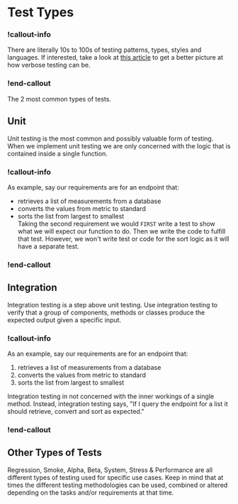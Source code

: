 # Test Types

### !callout-info
There are literally 10s to 100s of testing patterns, types, styles and languages. If interested, take a look at [this article](https://www.softwaretestingmaterial.com/types-of-software-testing/) to get a better picture at how verbose testing can be. 
### !end-callout

The 2 most common types of tests.

## Unit
Unit testing is the most common and possibly valuable form of testing. When we implement unit testing we are only concerned with the logic that is contained inside a single function.

### !callout-info
As example, say our requirements are for an endpoint that:
- retrieves a list of measurements from a database
- converts the values from metric to standard
- sorts the list from largest to smallest  
Taking the second requirement we would `FIRST` write a test to show what we will expect our function to do. Then we write the code to fulfill that test. However, we won't write test or code for the sort logic as it will have a separate test. 
### !end-callout

## Integration
Integration testing is a step above unit testing. Use integration testing to verify that a group of components, methods or classes produce the expected output given a specific input.

### !callout-info
As an example, say our requirements are for an endpoint that:
1. retrieves a list of measurements from a database
2. converts the values from metric to standard
3. sorts the list from largest to smallest

Integration testing in not concerned with the inner workings of a single method. Instead, integration testing says, "If I query the endpoint for a list it should retrieve, convert and sort as expected."
### !end-callout

## Other Types of Tests

Regression, Smoke, Alpha, Beta, System, Stress & Performance are all different types of testing used for specific use cases. Keep in mind that at times the different testing methodologies can be used, combined or altered depending on the tasks and/or requirements at that time.
